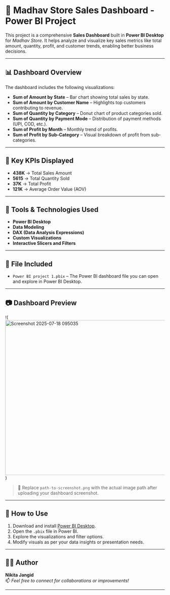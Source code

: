# 🛒 Madhav Store Sales Dashboard - Power BI Project

This project is a comprehensive **Sales Dashboard** built in **Power BI Desktop** for *Madhav Store*. It helps analyze and visualize key sales metrics like total amount, quantity, profit, and customer trends, enabling better business decisions.

---

## 📊 Dashboard Overview

The dashboard includes the following visualizations:

- **Sum of Amount by State** – Bar chart showing total sales by state.
- **Sum of Amount by Customer Name** – Highlights top customers contributing to revenue.
- **Sum of Quantity by Category** – Donut chart of product categories sold.
- **Sum of Quantity by Payment Mode** – Distribution of payment methods (UPI, COD, etc.).
- **Sum of Profit by Month** – Monthly trend of profits.
- **Sum of Profit by Sub-Category** – Visual breakdown of profit from sub-categories.

---

## 📌 Key KPIs Displayed

- **438K** → Total Sales Amount  
- **5615** → Total Quantity Sold  
- **37K** → Total Profit  
- **121K** → Average Order Value (AOV)

---

## 🧰 Tools & Technologies Used

- **Power BI Desktop**
- **Data Modeling**
- **DAX (Data Analysis Expressions)**
- **Custom Visualizations**
- **Interactive Slicers and Filters**

---

## 📁 File Included

- `Power BI project 1.pbix` – The Power BI dashboard file you can open and explore in Power BI Desktop.

---

## 📷 Dashboard Preview

!(<img width="882" height="490" alt="Screenshot 2025-07-18 095035" src="https://github.com/user-attachments/assets/f0d91fdc-9b18-48c3-aee3-2f2e9c592120" />
)

> 📌 Replace `path-to-screenshot.png` with the actual image path after uploading your dashboard screenshot.

---

## 🚀 How to Use

1. Download and install [Power BI Desktop](https://powerbi.microsoft.com/desktop/).
2. Open the `.pbix` file in Power BI.
3. Explore the visualizations and filter options.
4. Modify visuals as per your data insights or presentation needs.

---

## 🙋‍♀️ Author

**Nikita Jangid**  
📫 *Feel free to connect for collaborations or improvements!*

---

